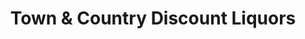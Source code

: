 ---
title: "Town & Country Discount Liquors"
url: /terryville/town-und-country-discount-liquors/
shop: Spirituosen
---